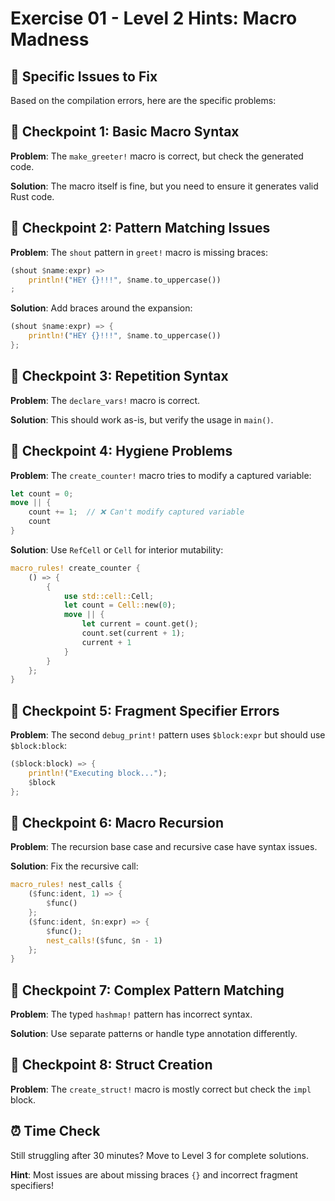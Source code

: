 # Exercise 01 - Level 2 Hints: Macro Madness

## 🎯 Specific Issues to Fix

Based on the compilation errors, here are the specific problems:

## 🔧 Checkpoint 1: Basic Macro Syntax

**Problem**: The `make_greeter!` macro is correct, but check the generated code.

**Solution**: The macro itself is fine, but you need to ensure it generates valid Rust code.

## 🔧 Checkpoint 2: Pattern Matching Issues

**Problem**: The `shout` pattern in `greet!` macro is missing braces:
```rust
(shout $name:expr) => 
    println!("HEY {}!!!", $name.to_uppercase())
;
```

**Solution**: Add braces around the expansion:
```rust
(shout $name:expr) => {
    println!("HEY {}!!!", $name.to_uppercase())
};
```

## 🔧 Checkpoint 3: Repetition Syntax

**Problem**: The `declare_vars!` macro is correct.

**Solution**: This should work as-is, but verify the usage in `main()`.

## 🔧 Checkpoint 4: Hygiene Problems

**Problem**: The `create_counter!` macro tries to modify a captured variable:
```rust
let count = 0;
move || {
    count += 1;  // ❌ Can't modify captured variable
    count
}
```

**Solution**: Use `RefCell` or `Cell` for interior mutability:
```rust
macro_rules! create_counter {
    () => {
        {
            use std::cell::Cell;
            let count = Cell::new(0);
            move || {
                let current = count.get();
                count.set(current + 1);
                current + 1
            }
        }
    };
}
```

## 🔧 Checkpoint 5: Fragment Specifier Errors

**Problem**: The second `debug_print!` pattern uses `$block:expr` but should use `$block:block`:
```rust
($block:block) => {
    println!("Executing block...");
    $block
};
```

## 🔧 Checkpoint 6: Macro Recursion

**Problem**: The recursion base case and recursive case have syntax issues.

**Solution**: Fix the recursive call:
```rust
macro_rules! nest_calls {
    ($func:ident, 1) => {
        $func()
    };
    ($func:ident, $n:expr) => {
        $func();
        nest_calls!($func, $n - 1)
    };
}
```

## 🔧 Checkpoint 7: Complex Pattern Matching

**Problem**: The typed `hashmap!` pattern has incorrect syntax.

**Solution**: Use separate patterns or handle type annotation differently.

## 🔧 Checkpoint 8: Struct Creation

**Problem**: The `create_struct!` macro is mostly correct but check the `impl` block.

## ⏰ Time Check

Still struggling after 30 minutes? Move to Level 3 for complete solutions.

**Hint**: Most issues are about missing braces `{}` and incorrect fragment specifiers!